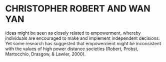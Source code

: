 # CHRISTOPHER ROBERT AND WAN YAN

ideas might be seen as closely related to empowerment, whereby individuals are encouraged to make and implement independent decisions. Yet some research has suggested that empowerment might be inconsistent with the values of high power distance societies (Robert, Probst, Martocchio, Drasgow, & Lawler, 2000).